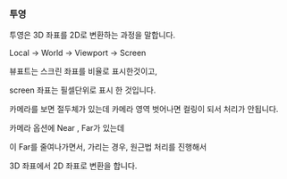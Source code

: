 ### 투영

투영은  3D 좌표를 2D로 변환하는 과정을 말합니다.

Local -> World -> Viewport -> Screen



뷰표트는 스크린 좌표를 비율로 표시한것이고,

screen 좌표는 필셀단위로 표시 한 것입니다.



카메라를 보면 절두체가 있는데 카메라 영역 벗어나면 컬링이 되서 처리가 안됩니다.



카메라 옵션에 Near , Far가 있는데



이 Far를 줄여나가면서, 가리는 경우, 원근법 처리를 진행해서

3D 좌표에서 2D 좌표로 변환을 합니다.